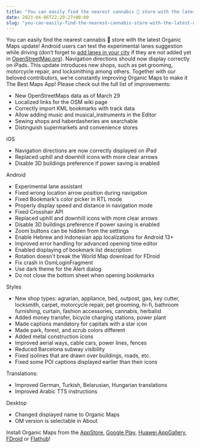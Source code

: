 ```yaml
---
title: "You can easily find the nearest cannabis 🌿 store with the latest Organic Maps update"
date: 2023-04-06T22:29:27+00:00
slug: "you-can-easily-find-the-nearest-cannabis-store-with-the-latest-organic-maps-update"
---
```


You can easily find the nearest cannabis 🌿 store with the latest Organic Maps update! Android users can test the experimental lanes suggestion while driving (don’t forget to [add lanes in your city](https://wiki.openstreetmap.org/wiki/Lanes) if they are not added yet in [OpenStreetMap.org](http://OpenStreetMap.org/)). Navigation directions should now display correctly on iPads. This update introduces new shops, such as pet grooming, motorcycle repair, and locksmithing among others. Together with our beloved contributors, we’re constantly improving Organic Maps to make it The Best Maps App! Please check out the full list of improvements:

- New OpenStreetMaps data as of March 29
- Localized links for the OSM wiki page
- Correctly import KML bookmarks with track data
- Allow adding music and musical_instruments in the Editor
- Sewing shops and haberdasheries are searchable
- Distinguish supermarkets and convenience stores

iOS

- Navigation directions are now correctly displayed on iPad
- Replaced uphill and downhill icons with more clear arrows
- Disable 3D buildings preference if power saving is enabled

Android

- Experimental lane assistant
- Fixed wrong location arrow position during navigation
- Fixed Bookmark's color picker in RTL mode
- Properly display speed and distance in navigation mode
- Fixed Crosshair API
- Replaced uphill and downhill icons with more clear arrows
- Disable 3D buildings preference if power saving is enabled
- Zoom buttons can be hidden from the settings
- Enable Hebrew and Indonesian app localizations for Android 13+
- Improved error handling for advanced opening time editor
- Enabled displaying of bookmark list description
- Rotation doesn't break the World Map download for FDroid
- Fix crash in OsmLoginFragment
- Use dark theme for the Alert dialog
- Do not close the bottom sheet when opening bookmarks

Styles

- New shop types: agrarian, appliance, bed, outpost, gas, key cutter, locksmith, carpet, motorcycle repair, pet grooming, hi-fi, bathroom furnishing, curtain, fashion accessories, cannabis, herbalist
- Added money transfer, bicycle charging stations, power plant
- Made captions mandatory for capitals with a star icon
- Made park, forest, and scrub colors different
- Added metal construction icons
- Improved aerial ways, cable cars, power lines, fences
- Reduced Barcelona subway visibility
- Fixed isolines that are drawn over buildings, roads, etc.
- Fixed some POI captions displayed earlier than their icons

Translations:

- Improved German, Turkish, Belarusian, Hungarian translations
- Improved Arabic TTS instructions

Desktop

- Changed displayed name to Organic Maps
- OM version is selectable in About

Install Organic Maps from the [AppStore](https://apps.apple.com/app/organic-maps/id1567437057), [Google Play](https://play.google.com/store/apps/details?id=app.organicmaps&hl=en), [Huawei AppGallery](https://appgallery.huawei.com/#/app/C104325611?local=en), [FDroid](https://f-droid.org/en/packages/app.organicmaps/) or [Flathub](https://flathub.org/apps/details/app.organicmaps.desktop)!
